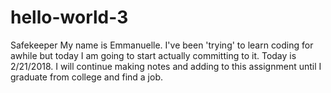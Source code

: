 # hello-world-3
Safekeeper
  My name is Emmanuelle. I've been 'trying' to learn coding for awhile but today I am going to start actually committing to it. Today is 2/21/2018. I will continue making notes and adding to this assignment until I graduate from college and find a job.
